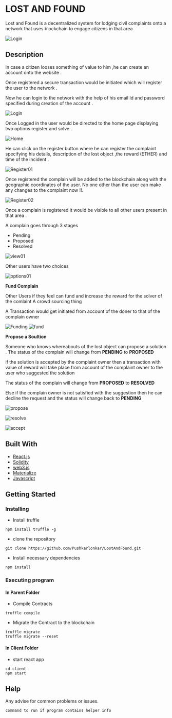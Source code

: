 # LOST AND FOUND
 Lost and Found is a decentralized system for lodging civil complaints onto a network that uses blockchain to engage citizens in that area 
 

 
![Login](https://drive.google.com/uc?export=view&id=1QiMPM8bZmNNSxm-gEyorQB-dOBNT1qsV)
 


## Description
In case a citizen looses something of value to him ,he can create an account onto the website .

Once registered a secure transaction would be initiated which will register the user to the network . 

Now he can login to the network with the help of his email Id and password specified during creation of the account .

![Login](https://drive.google.com/uc?export=view&id=1N92zq5dZJGhC3Xhi2tywHQK9Q2XkhLLT)


Once Logged in the user would be directed to the home page displaying two options register and solve .

![Home](
https://drive.google.com/uc?export=view&id=1N788ZK5wuUZgCOwO1wNG5pkzpt4ci49Y)

He can click on the register button where he can register the complaint specifying his details, description of the lost object ,the reward (ETHER) and time of the incident .

![Register01](https://drive.google.com/uc?export=view&id=1vaUA_naUEfQrdk0DFUXKs4FpYNXU4bUi)

Once registered the complain will be added to the blockchain along with the geographic coordinates of the user. No one other than the user can make any changes to the complaint now !!.


![Register02](https://drive.google.com/uc?export=view&id=1shtyaxkggi6a9eWVorpocgmLepX3Tqqz)

Once a complain is registered it would be visible to all other users present in that area .

A complain goes through 3 stages 
* Pending 
* Proposed 
* Resolved

![view01](https://drive.google.com/uc?export=view&id=1-ukfOnK9eRRAnUSpGagca4Wlf3ZT-ECs)

Other users have two choices 

![options01](https://drive.google.com/uc?export=view&id=1cRV2in-9oBIN6c2gxYNNod847rYrTkhk)

**Fund Complain**

Other Users if they feel can fund  and increase the reward for the solver of the comlaint
A crowd sourcing thing 

A Transaction would get initiated from account of the doner to that of the complain owner

![Funding](https://drive.google.com/uc?export=view&id=12GKG1xTDwL1XLGqbtr8JZ1EFh9jaYtZv)
![fund](https://drive.google.com/uc?export=view&id=1LTJyi4qBNaCCU-VCNI2lVSG0CdQCjRml)

**Propose a Soultion**

Someone who knows whereabouts of the lost  object can propose a solution . The status of the complain will change from **PENDING** to **PROPOSED**

 if the solution is accepted by the complaint owner then a transaction with value of reward will take place from account of the complaint owner to the user who suggested the solution
 
The status of the complain will change from **PROPOSED** to **RESOLVED** 

Else if the complain owner is not satisfied with the suggestion then he can decline the request and the status will change back to **PENDING** 


![propose](https://drive.google.com/uc?export=view&id=1ofE22yIHN4ibuDGUfsHz4FXqI7X9et4u)

![resolve](
https://drive.google.com/uc?export=view&id=1y3UgrOdcKPVwCi58eRniMb0BVvjAqMWE)


![accept](https://drive.google.com/uc?export=view&id=1R8fdEGk5ocpdhu4iCZeMwKlOqL1cXpSu)


## Built With 
  * [React.js](https://reactjs.org/)
  * [Solidity](https://soliditylang.org/)
  * [web3.js](https://web3js.readthedocs.io/en/v1.5.2/)
  * [Materialize](https://materializecss.com/)
  * [Javascript](https://www.javascript.com/)
  
## Getting Started

### Installing

* Install truffle 
 ```
npm install truffle -g
```
* clone the repository 
 ```
git clone https://github.com/Pushkarlonkar/LostAndFound.git
```
* Install necessary dependencies
 ```
npm install
```
### Executing program

#### In Parent Folder
* Compile Contracts
```
truffle compile
```
* Migrate the Contract to the  blockchain
```
truffle migrate 
truffle migrate --reset
```
#### In Client Folder
* start react app  
```
cd client
npm start
```

## Help

Any advise for common problems or issues.
```
command to run if program contains helper info
```
